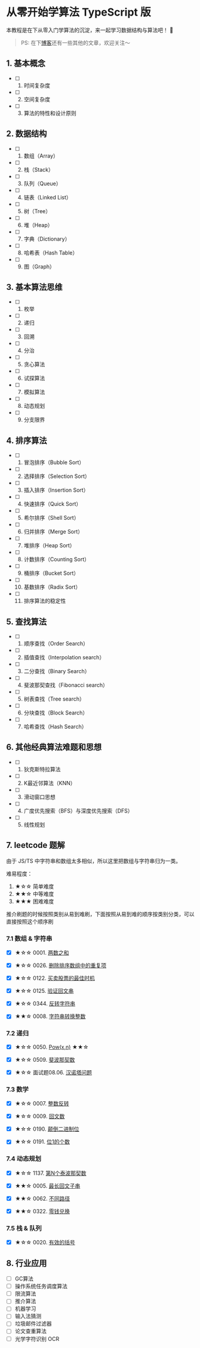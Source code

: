 # 从零开始学算法 TypeScript 版

本教程是在下从零入门学算法的沉淀，来一起学习数据结构与算法吧！ 🥳

> PS: 在下[博客](https://github.com/SHERlocked93/blog)还有一些其他的文章，欢迎关注～

## 1. 基本概念

- [ ] 1. 时间复杂度
- [ ] 2. 空间复杂度
- [ ] 3. 算法的特性和设计原则

## 2. 数据结构

- [ ] 1. 数组（Array）
- [ ] 2. 栈（Stack）
- [ ] 3. 队列（Queue）
- [ ] 4. 链表（Linked List）
- [ ] 5. 树（Tree）
- [ ] 6. 堆（Heap）
- [ ] 7. 字典（Dictionary）
- [ ] 8. 哈希表（Hash Table）
- [ ] 9. 图（Graph）


## 3. 基本算法思维

- [ ] 1. 枚举
- [ ] 2. 递归
- [ ] 3. 回溯
- [ ] 4. 分治
- [ ] 5. 贪心算法
- [ ] 6. 试探算法
- [ ] 7. 模拟算法
- [ ] 8. 动态规划
- [ ] 9. 分支限界


## 4. 排序算法

- [ ] 1. 冒泡排序（Bubble Sort）
- [ ] 2. 选择排序（Selection Sort）
- [ ] 3. 插入排序（Insertion Sort）
- [ ] 4. 快速排序（Quick Sort）
- [ ] 5. 希尔排序（Shell Sort）
- [ ] 6. 归并排序（Merge Sort）
- [ ] 7. 堆排序（Heap Sort）
- [ ] 8. 计数排序（Counting Sort）
- [ ] 9. 桶排序（Bucket Sort）
- [ ] 10. 基数排序（Radix Sort）
- [ ] 11. 排序算法的稳定性


## 5. 查找算法

- [ ] 1. 顺序查找（Order Search）
- [ ] 2. 插值查找（Interpolation search）
- [ ] 3. 二分查找（Binary Search）
- [ ] 4. 斐波那契查找（Fibonacci search）
- [ ] 5. 树表查找（Tree search）
- [ ] 6. 分块查找（Block Search）
- [ ] 7. 哈希查找（Hash Search）

## 6. 其他经典算法难题和思想

- [ ] 1. 狄克斯特拉算法
- [ ] 2. K最近邻算法（KNN）
- [ ] 3. 滑动窗口思想
- [ ] 4. 广度优先搜索（BFS）与深度优先搜索（DFS）
- [ ] 5. 线性规划


## 7. leetcode 题解
由于 JS/TS 中字符串和数组太多相似，所以这里把数组与字符串归为一类。

难易程度：

1. ★☆☆ 简单难度
2. ★★☆ 中等难度
3. ★★★ 困难难度

推介刷题的时候按照类别从易到难刷，下面按照从易到难的顺序按类别分类，可以直接按照这个顺序刷

### 7.1 数组 & 字符串
- [x] ★☆☆ 0001. [两数之和](https://github.com/SHERlocked93/ts-datastructures-algorithms/blob/master/07_leetcode题解/0001_两数之和.ts)
- [x] ★☆☆ 0026. [删除排序数组中的重复项](https://github.com/SHERlocked93/ts-datastructures-algorithms/blob/master/07_leetcode题解/0026_删除排序数组中的重复项.ts)
- [x] ★☆☆ 0122. [买卖股票的最佳时机](https://github.com/SHERlocked93/ts-datastructures-algorithms/blob/master/07_leetcode题解/0122_买卖股票的最佳时机.ts)
- [x] ★☆☆ 0125. [验证回文串](https://github.com/SHERlocked93/ts-datastructures-algorithms/blob/master/07_leetcode题解/0125_验证回文串.ts)
- [x] ★☆☆ 0344. [反转字符串](https://github.com/SHERlocked93/ts-datastructures-algorithms/blob/master/07_leetcode题解/0344_反转字符串.ts)
- [x] ★★☆ 0008. [字符串转换整数](https://github.com/SHERlocked93/ts-datastructures-algorithms/blob/master/07_leetcode题解/0008_字符串转换整数.ts)


### 7.2 递归
- [x] ★☆☆ 0050. [Pow(x,n)](https://github.com/SHERlocked93/ts-datastructures-algorithms/blob/master/07_leetcode题解/0050_Pow(x,n).ts) ★★☆
- [x] ★☆☆ 0509. [斐波那契数](https://github.com/SHERlocked93/ts-datastructures-algorithms/blob/master/07_leetcode题解/0509_斐波那契数.ts)
- [x] ★☆☆ 面试题08.06. [汉诺塔问题](https://github.com/SHERlocked93/ts-datastructures-algorithms/blob/master/07_leetcode题解/面试题08.06_汉诺塔问题.ts)


### 7.3 数学
- [x] ★☆☆ 0007. [整数反转](https://github.com/SHERlocked93/ts-datastructures-algorithms/blob/master/07_leetcode题解/0007_整数反转.ts)
- [x] ★☆☆ 0009. [回文数](https://github.com/SHERlocked93/ts-datastructures-algorithms/blob/master/07_leetcode题解/0009_回文数.ts)
- [x] ★☆☆ 0190. [颠倒二进制位](https://github.com/SHERlocked93/ts-datastructures-algorithms/blob/master/07_leetcode题解/0190_颠倒二进制位.ts)
- [x] ★☆☆ 0191. [位1的个数](https://github.com/SHERlocked93/ts-datastructures-algorithms/blob/master/07_leetcode题解/0191_位1的个数.ts)


### 7.4 动态规划
- [x] ★☆☆ 1137. [第N个泰波那契数](https://github.com/SHERlocked93/ts-datastructures-algorithms/blob/master/07_leetcode题解/1137_第N个泰波那契数.ts)
- [x] ★★☆ 0005. [最长回文子串](https://github.com/SHERlocked93/ts-datastructures-algorithms/blob/master/07_leetcode题解/0005_最长回文子串.ts)
- [x] ★★☆ 0062. [不同路径](https://github.com/SHERlocked93/ts-datastructures-algorithms/blob/master/07_leetcode题解/0062_不同路径.ts)
- [x] ★★☆ 0322. [零钱兑换](https://github.com/SHERlocked93/ts-datastructures-algorithms/blob/master/07_leetcode题解/0322_零钱兑换.ts)


### 7.5 栈 & 队列
- [x] ★☆☆ 0020. [有效的括号](https://github.com/SHERlocked93/ts-datastructures-algorithms/blob/master/07_leetcode题解/0020_有效的括号.ts)


## 8. 行业应用

- [ ] GC算法
- [ ] 操作系统任务调度算法
- [ ] 限流算法
- [ ] 推介算法
- [ ] 机器学习
- [ ] 输入法猜测
- [ ] 垃圾邮件过滤器
- [ ] 论文查重算法
- [ ] 光学字符识别 OCR
